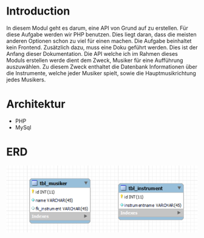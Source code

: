 # Introduction
In diesem Modul geht es darum, eine API von Grund auf zu erstellen. Für diese Aufgabe werden wir PHP benutzen. Dies liegt daran, dass die meisten anderen Optionen schon zu viel für einen machen. Die Aufgabe beinhaltet kein Frontend. Zusätzlich dazu, muss eine Doku geführt werden. Dies ist der Anfang dieser Dokumentation. Die API welche ich im Rahmen dieses Moduls erstellen werde dient dem Zweck, Musiker für eine Aufführung auszuwählen. Zu diesem Zweck enthaltet die Datenbank Informationen über die Instrumente, welche jeder Musiker spielt, sowie die Hauptmusikrichtung jedes Musikers.

# Architektur
 - PHP
 - MySql

# ERD
![ERD](./erd.png)